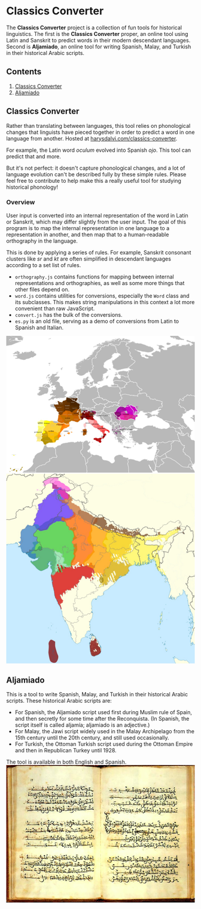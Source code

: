 # Classics Converter

The **Classics Converter** project is a collection of fun tools for historical linguistics. The first is the **Classics Converter** proper, an online tool using Latin and Sanskrit to predict words in their modern descendant languages. Second is **Aljamiado**, an online tool for writing Spanish, Malay, and Turkish in their historical Arabic scripts.

## Contents
1. [Classics Converter](#classics-converter)
2. [Aljamiado](#aljamiado)

## Classics Converter
Rather than translating between languages, this tool relies on phonological changes
that linguists have pieced together in order to predict a word in one language
from another. Hosted at [harysdalvi.com/classics-converter](https://www.harysdalvi.com/classics-converter).

For example, the Latin word *oculum* evolved into Spanish *ojo*. This tool
can predict that and more.

But it's not perfect: it doesn't capture phonological changes, and a lot of language evolution can't be described fully by these simple rules. Please feel free to contribute to help make this a really useful tool for studying historical phonology!

### Overview
User input is converted into an internal representation of the word in Latin or Sanskrit, which may differ slightly from the user input. The goal of this program is to map the internal representation in one language to a representation in another, and then map that to a human-readable orthography in the language.

This is done by applying a series of rules. For example, Sanskrit consonant clusters like *sr* and *kt* are often simplified in descendant languages according to a set list of rules.

* `orthography.js` contains functions for mapping between internal representations and orthographies, as well as some more things that other files depend on.
* `word.js` contains utilities for conversions, especially the `Word` class and its subclasses. This makes string manipulations in this context a lot more convenient than raw JavaScript.
* `convert.js` has the bulk of the conversions.
* `es.py` is an old file, serving as a demo of conversions from Latin to Spanish and Italian.

![Romance languages](classics-converter/img/Romance_languages.jpg)
![Indo-Aryan languages](classics-converter/img/Indo-Aryan_language_map.svg.jpg)

## Aljamiado
This is a tool to write Spanish, Malay, and Turkish in their historical Arabic scripts. These historical Arabic scripts are:

* For Spanish, the Aljamiado script used first during Muslim rule of Spain, and then secretly for some time after the Reconquista. (In Spanish, the script itself is called aljamía; aljamiado is an adjective.)
* For Malay, the Jawi script widely used in the Malay Archipelago from the 15th century until the 20th century, and still used occasionally.
* For Turkish, the Ottoman Turkish script used during the Ottoman Empire and then in Republican Turkey until 1928.

The tool is available in both English and Spanish.
![Poema de Yuçuf](aljamiado/img/Poema_de_Yusuf.jpg)